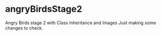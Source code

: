 # angryBirdsStage2
Angry Birds stage 2 with Class Inheritance and Images
Just making some changes to check.